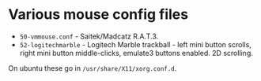 # Various mouse config files

* `50-vmmouse.conf` - Saitek/Madcatz R.A.T.3.
* `52-logitechmarble` - Logitech Marble trackball - left mini button scrolls, right mini button middle-clicks, emulate3 buttons enabled. 2D scrolling.

On ubuntu these go in `/usr/share/X11/xorg.conf.d`.
